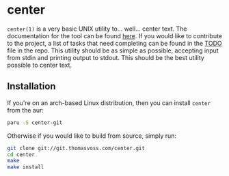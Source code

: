 # center

`center(1)` is a very basic UNIX utility to… well… center text.  The
documentation for the tool can be found [here][1].  If you would like to
contribute to the project, a list of tasks that need completing can be found in
the [TODO][2] file in the repo.  This utility should be as simple as possible,
accepting input from stdin and printing output to stdout.  This should be the
best utility possible to center text.

## Installation

If you're on an arch-based Linux distribution, then you can install `center`
from the aur:

```sh
paru -S center-git
```

Otherwise if you would like to build from source, simply run:

```sh
git clone git://git.thomasvoss.com/center.git
cd center
make
make install
```

[1]: https://thomasvoss.com/man/center.1.html
[2]: https://git.thomasvoss.com/center/tree/TODO
